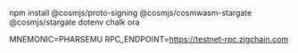 npm install @cosmjs/proto-signing @cosmjs/cosmwasm-stargate @cosmjs/stargate dotenv chalk ora 

MNEMONIC=PHARSEMU 
RPC_ENDPOINT=https://testnet-rpc.zigchain.com

